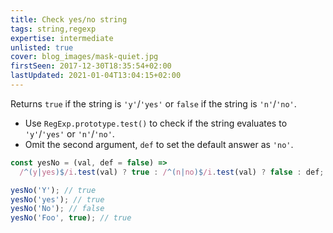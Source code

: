 ```yaml
---
title: Check yes/no string
tags: string,regexp
expertise: intermediate
unlisted: true
cover: blog_images/mask-quiet.jpg
firstSeen: 2017-12-30T18:35:54+02:00
lastUpdated: 2021-01-04T13:04:15+02:00
---
```


Returns `true` if the string is `'y'`/`'yes'` or `false` if the string is `'n'`/`'no'`.

- Use `RegExp.prototype.test()` to check if the string evaluates to `'y'`/`'yes'` or `'n'`/`'no'`.
- Omit the second argument, `def` to set the default answer as `'no'`.

```js
const yesNo = (val, def = false) =>
  /^(y|yes)$/i.test(val) ? true : /^(n|no)$/i.test(val) ? false : def;
```

```js
yesNo('Y'); // true
yesNo('yes'); // true
yesNo('No'); // false
yesNo('Foo', true); // true
```
